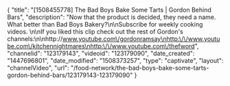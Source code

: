 {
    "title": "[1508455778] The Bad Boys Bake Some Tarts | Gordon Behind Bars",
    "description": "Now that the product is decided, they need a name. What better than Bad Boys Bakery?\n\nSubscribe for weekly cooking videos. \n\nIf you liked this clip check out the rest of Gordon's channels:\n\nhttp:\/\/www.youtube.com\/gordonramsay\nhttp:\/\/www.youtube.com\/kitchennightmares\nhttp:\/\/www.youtube.com\/thefword",
    "channelid": "123179143",
    "videoid": "123179090",
    "date_created": "1447696801",
    "date_modified": "1508373257",
    "type": "captivate",
    "layout": "channelVideo",
    "url": "\/food-network\/the-bad-boys-bake-some-tarts-gordon-behind-bars\/123179143-123179090"
}